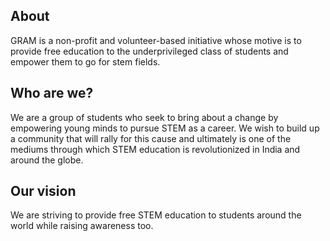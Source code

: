 ## About
GRAM is a non-profit and volunteer-based initiative whose motive is to provide free education to the underprivileged class of students and empower them to go for stem fields.
## Who are we?
We are a group of students who seek to bring about a change by empowering young minds to pursue STEM as a career. We wish to build up a community that will rally for this cause and ultimately is one of the mediums through which STEM education is revolutionized in India and around the globe.
## Our vision
We are striving to provide free STEM education to students around the world while raising awareness too.


